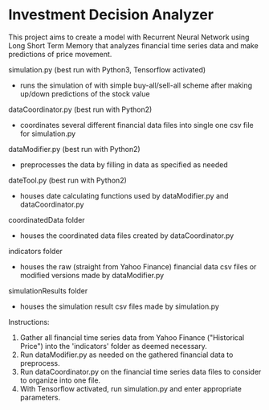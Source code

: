 # Investment Decision Analyzer

This project aims to create a model with Recurrent Neural Network using Long Short Term Memory that analyzes financial time series data
and make predictions of price movement.


simulation.py (best run with Python3, Tensorflow activated)
- runs the simulation of with simple buy-all/sell-all scheme after making up/down predictions of the stock value

dataCoordinator.py (best run with Python2)
- coordinates several different financial data files into single one csv file for simulation.py

dataModifier.py (best run with Python2)
- preprocesses the data by filling in data as specified as needed

dateTool.py (best run with Python2)
- houses date calculating functions used by dataModifier.py and dataCoordinator.py



coordinatedData folder
- houses the coordinated data files created by dataCoordinator.py

indicators folder
- houses the raw (straight from Yahoo Finance) financial data csv files or modified versions made by dataModifier.py

simulationResults folder
- houses the simulation result csv files made by simulation.py



Instructions:
1. Gather all financial time series data from Yahoo Finance ("Historical Price") into the 'indicators' folder as deemed necessary.
2. Run dataModifier.py as needed on the gathered financial data to preprocess.
3. Run dataCoordinator.py on the financial time series data files to consider to organize into one file.
4. With Tensorflow activated, run simulation.py and enter appropriate parameters.

